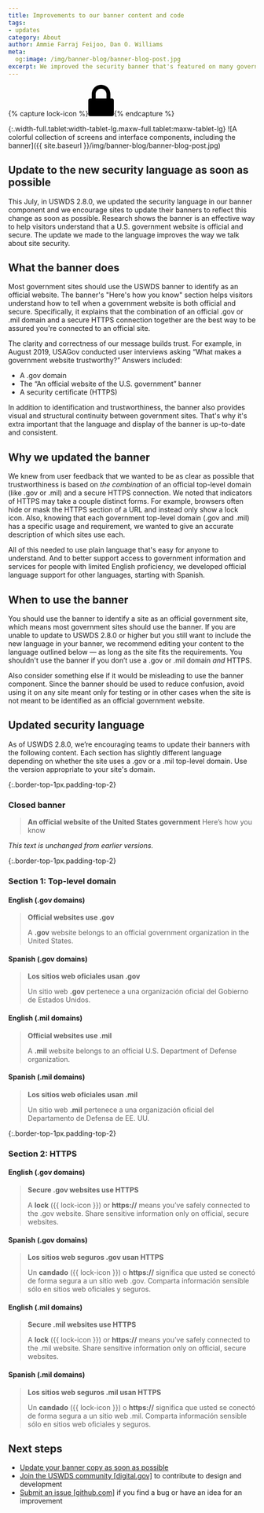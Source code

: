 ```yaml
---
title: Improvements to our banner content and code
tags:
- updates
category: About
author: Ammie Farraj Feijoo, Dan O. Williams
meta:
  og:image: /img/banner-blog/banner-blog-post.jpg
excerpt: We improved the security banner that's featured on many government websites and we encourage teams to update to this new security language as soon as possible.
---
```


{% capture lock-icon %}<span class="icon-lock"><svg xmlns="http://www.w3.org/2000/svg" width="52" height="64" viewBox="0 0 52 64" class="usa-banner__lock-image" role="img" aria-label="A locked padlock"><title>Lock</title><desc>A locked padlock</desc><path fill="#000000" fill-rule="evenodd" d="M26 0c10.493 0 19 8.507 19 19v9h3a4 4 0 0 1 4 4v28a4 4 0 0 1-4 4H4a4 4 0 0 1-4-4V32a4 4 0 0 1 4-4h3v-9C7 8.507 15.507 0 26 0zm0 8c-5.979 0-10.843 4.77-10.996 10.712L15 19v9h22v-9c0-6.075-4.925-11-11-11z"/></svg></span>{% endcapture %}

{:.width-full.tablet:width-tablet-lg.maxw-full.tablet:maxw-tablet-lg}
![A colorful collection of screens and interface components, including the banner]({{ site.baseurl }}/img/banner-blog/banner-blog-post.jpg)

## Update to the new security language as soon as possible

This July, in USWDS 2.8.0, we updated the security language in our banner component and we encourage sites to update their banners to reflect this change as soon as possible. Research shows the banner is an effective way to help visitors understand that a U.S. government website is official and secure. The update we made to the language improves the way we talk about site security.

## What the banner does
Most government sites should use the USWDS banner to identify as an official website. The banner's "Here's how you know" section helps visitors understand how to tell when a government website is both official and secure. Specifically, it explains that the combination of an official .gov or .mil domain and a secure HTTPS connection together are the best way to be assured you're connected to an official site.

The clarity and correctness of our message builds trust. For example, in August 2019, USAGov conducted user interviews asking “What makes a government website trustworthy?” Answers included:

- A .gov domain
- The “An official website of the U.S. government” banner
- A security certificate (HTTPS)

In addition to identification and trustworthiness, the banner also provides visual and structural continuity between government sites. That's why it's extra important that the language and display of the banner is up-to-date and consistent.

## Why we updated the banner
We knew from user feedback that we wanted to be as clear as possible that trustworthiness is based on _the combination_ of an official top-level domain (like .gov or .mil) and a secure HTTPS connection. We noted that indicators of HTTPS may take a couple distinct forms. For example, browsers often hide or mask the HTTPS section of a URL and instead only show a lock icon. Also, knowing that each government top-level domain (.gov and .mil) has a specific usage and requirement, we wanted to give an accurate description of which sites use each.

All of this needed to use plain language that's easy for anyone to understand. And to better support access to government information and services for people with limited English proficiency, we developed official language support for other languages, starting with Spanish.

## When to use the banner
You should use the banner to identify a site as an official government site, which means most government sites should use the banner. If you are unable to update to USWDS 2.8.0 or higher but you still want to include the new language in your banner, we recommend editing your content to the language outlined below — as long as the site fits the requirements. You shouldn't use the banner if you don’t use a .gov or .mil domain *and* HTTPS.

Also consider something else if it would be misleading to use the banner component. Since the banner should be used to reduce confusion, avoid using it on any site meant only for testing or in other cases when the site is not meant to be identified as an official government website.

## Updated security language

As of USWDS 2.8.0, we’re encouraging teams to update their banners with the following content. Each section has slightly different language depending on whether the site uses a .gov or a .mil top-level domain. Use the version appropriate to your site's domain.

{:.border-top-1px.padding-top-2}
### Closed banner
> **An official website of the United States government** Here’s how you know

*This text is unchanged from earlier versions.*

{:.border-top-1px.padding-top-2}
### Section 1: Top-level domain

#### English (.gov domains)
> **Official websites use .gov**
>
> A **.gov** website belongs to an official government organization in the United States.

#### Spanish (.gov domains)
> **Los sitios web oficiales usan .gov**
>
> Un sitio web **.gov** pertenece a una organización oficial del Gobierno de Estados Unidos.

#### English (.mil domains)
> **Official websites use .mil**
>
> A **.mil** website belongs to an official U.S. Department of Defense organization.

#### Spanish (.mil domains)
> **Los sitios web oficiales usan .mil**
>
> Un sitio web **.mil** pertenece a una organización oficial del Departamento de Defensa de EE. UU.

{:.border-top-1px.padding-top-2}
### Section 2: HTTPS

#### English (.gov domains)
> **Secure .gov websites use HTTPS**
>
> A **lock** ({{ lock-icon }}) or **https://** means you’ve safely connected to the .gov website. Share sensitive information only on official, secure websites.

#### Spanish (.gov domains)
> **Los sitios web seguros .gov usan HTTPS**
>
> Un **candado** ({{ lock-icon }}) o **https://** significa que usted se conectó de forma segura a un sitio web .gov. Comparta información sensible sólo en sitios web oficiales y seguros.

#### English (.mil domains)
> **Secure .mil websites use HTTPS**
>
> A **lock** ({{ lock-icon }}) or **https://** means you’ve safely connected to the .mil website. Share sensitive information only on official, secure websites.

#### Spanish (.mil domains)
> **Los sitios web seguros .mil usan HTTPS**
>
> Un **candado** ({{ lock-icon }}) o **https://** significa que usted se conectó de forma segura a un sitio web .mil. Comparta información sensible sólo en sitios web oficiales y seguros.

## Next steps
- [Update your banner copy as soon as possible](https://designsystem.digital.gov/components/banner)
- [Join the USWDS community [digital.gov]](https://digital.gov/communities/uswds/) to contribute to design and development
- [Submit an issue [github.com]](https://github.com/uswds/uswds/issues/new) if you find a bug or have an idea for an improvement
